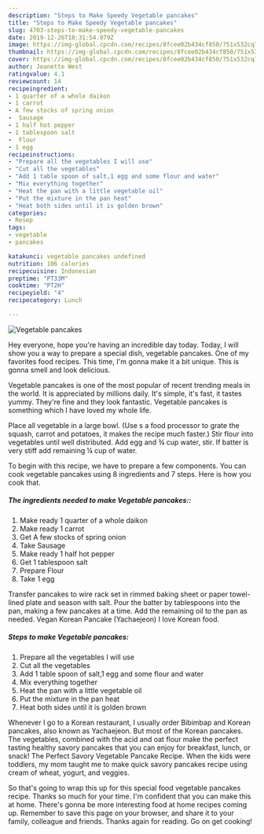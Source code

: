```yaml
---
description: "Steps to Make Speedy Vegetable pancakes"
title: "Steps to Make Speedy Vegetable pancakes"
slug: 4703-steps-to-make-speedy-vegetable-pancakes
date: 2019-12-26T18:31:54.979Z
image: https://img-global.cpcdn.com/recipes/8fcee02b434cf850/751x532cq70/vegetable-pancakes-recipe-main-photo.jpg
thumbnail: https://img-global.cpcdn.com/recipes/8fcee02b434cf850/751x532cq70/vegetable-pancakes-recipe-main-photo.jpg
cover: https://img-global.cpcdn.com/recipes/8fcee02b434cf850/751x532cq70/vegetable-pancakes-recipe-main-photo.jpg
author: Jeanette West
ratingvalue: 4.1
reviewcount: 14
recipeingredient:
- 1 quarter of a whole daikon
- 1 carrot
- A few stocks of spring onion
-  Sausage
- 1 half hot pepper
- 1 tablespoon salt
-  Flour
- 1 egg
recipeinstructions:
- "Prepare all the vegetables I will use"
- "Cut all the vegetables"
- "Add 1 table spoon of salt,1 egg and some flour and water"
- "Mix everything together"
- "Heat the pan with a little vegetable oil"
- "Put the mixture in the pan heat"
- "Heat both sides until it is golden brown"
categories:
- Resep
tags:
- vegetable
- pancakes

katakunci: vegetable pancakes undefined
nutrition: 106 calories
recipecuisine: Indonesian
preptime: "PT33M"
cooktime: "PT2H"
recipeyield: "4"
recipecategory: Lunch

---
```



![Vegetable pancakes](https://img-global.cpcdn.com/recipes/8fcee02b434cf850/751x532cq70/vegetable-pancakes-recipe-main-photo.jpg)

Hey everyone, hope you're having an incredible day today. Today, I will show you a way to prepare a special dish, vegetable pancakes. One of my favorites food recipes. This time, I'm gonna make it a bit unique. This is gonna smell and look delicious.

Vegetable pancakes is one of the most popular of recent trending meals in the world. It is appreciated by millions daily. It's simple, it's fast, it tastes yummy. They're fine and they look fantastic. Vegetable pancakes is something which I have loved my whole life.

Place all vegetable in a large bowl. (Use s a food processor to grate the squash, carrot and potatoes, it makes the recipe much faster.) Stir flour into vegetables until well distributed. Add egg and ¾ cup water, stir. If batter is very stiff add remaining ¼ cup of water.


To begin with this recipe, we have to prepare a few components. You can cook vegetable pancakes using 8 ingredients and 7 steps. Here is how you cook that.

##### The ingredients needed to make Vegetable pancakes::

1. Make ready 1 quarter of a whole daikon
1. Make ready 1 carrot
1. Get A few stocks of spring onion
1. Take  Sausage
1. Make ready 1 half hot pepper
1. Get 1 tablespoon salt
1. Prepare  Flour
1. Take 1 egg


Transfer pancakes to wire rack set in rimmed baking sheet or paper towel-lined plate and season with salt. Pour the batter by tablespoons into the pan, making a few pancakes at a time. Add the remaining oil to the pan as needed. Vegan Korean Pancake (Yachaejeon) I love Korean food. 

##### Steps to make Vegetable pancakes:

1. Prepare all the vegetables I will use
1. Cut all the vegetables
1. Add 1 table spoon of salt,1 egg and some flour and water
1. Mix everything together
1. Heat the pan with a little vegetable oil
1. Put the mixture in the pan heat
1. Heat both sides until it is golden brown


Whenever I go to a Korean restaurant, I usually order Bibimbap and Korean pancakes, also known as Yachaejeon. But most of the Korean pancakes. The vegetables, combined with the acid and oat flour make the perfect tasting healthy savory pancakes that you can enjoy for breakfast, lunch, or snack! The Perfect Savory Vegetable Pancake Recipe. When the kids were toddlers, my mom taught me to make quick savory pancakes recipe using cream of wheat, yogurt, and veggies. 

So that's going to wrap this up for this special food vegetable pancakes recipe. Thanks so much for your time. I'm confident that you can make this at home. There's gonna be more interesting food at home recipes coming up. Remember to save this page on your browser, and share it to your family, colleague and friends. Thanks again for reading. Go on get cooking!
